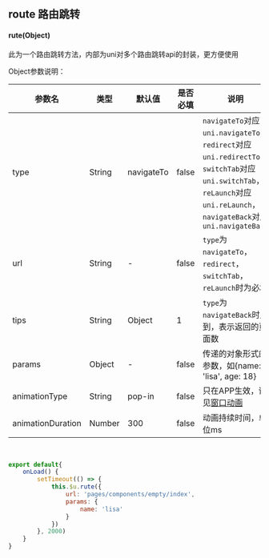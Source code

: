 ## route 路由跳转

#### rute(Object)

此为一个路由跳转方法，内部为uni对多个路由跳转api的封装，更方便使用

Object参数说明：

| 参数名      |     类型       |      默认值      |   是否必填      |  说明   |
|-------------  |---------------- |---------------|------------------ |-------- |
| type | String  | navigateTo | false | `navigateTo`对应`uni.navigateTo`，`redirect`对应`uni.redirectTo`，`switchTab`对应`uni.switchTab`，`reLaunch`对应`uni.reLaunch`，`navigateBack`对应`uni.navigateBack`|
| url | String  | -	 | false | `type`为`navigateTo`，`redirect`，`switchTab`，`reLaunch`时为必填 |
| tips | String | Object  | 1 | `type`为`navigateBack`时用到，表示返回的页面数 |
| params | Object | -  | false | 传递的对象形式的参数，如{name: 'lisa', age: 18} |
| animationType | String | pop-in  | false | 只在APP生效，详见[窗口动画](https://uniapp.dcloud.io/api/router?id=animation) |
| animationDuration | Number | 300  | false | 动画持续时间，单位ms |

<br>

```js
export default{
	onLoad() {
		setTimeout(() => {
			this.$u.rute({
				url: 'pages/components/empty/index',
				params: {
					name: 'lisa'
				}
			})
		}, 2000)
	}
}
```